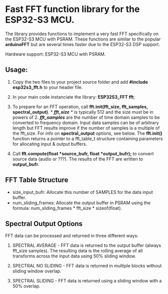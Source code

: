 # Fast FFT function library for the ESP32-S3 MCU.
The library provides functions to implement a very fast FFT specifically on the ESP32-S3 MCU with PSRAM.
These functions are similar to the popular **arduinoFFT** but are several times faster due
to the ESP32-S3 DSP support. 

Hardware support: ESP32-S3 MCU with PSRAM.

## Usage:
1) Copy the two files to your project source folder and add **#include esp32s3_fft.h** to your header file.

2) In your main code instanciate the library: **ESP32S3_FFT fft**;

3) To prepare for an FFT operation, call **fft.init(fft_size, fft_samples, spectral_output)**. * ***fft_size*** * is typically 512
and the size must be in powers of 2. ***fft_samples*** are the number of time domain samples to be converted to frequency domain.
Input data samples can be of arbitrary length but FFT results improve if the number of samples is a multiple of the fft_size.
For info on **spectral_output** options, see below.
The **fft.init()** function returns a pointer to a fft_table_t structure containing parameters for allocating input & output buffers.

4) Call __fft.compute(float *source_bufr, float *output_bufr);__ to convert source data (audio or ???). The
results of the FFT are written to **output_bufr**.

## FFT Table Structure
- size_input_bufr: Allocate this number of SAMPLES for the data input buffer.
- num_sliding_frames: Allocate the output buffer in PSRAM using the formula: num_sliding_frames * fft_size * sizeof(float). 

## Spectral Output Options
FFT data can be processed and returned in three different ways:

1) SPECTRAL AVERAGE - FFT data is returned to the output buffer (always fft_size samples).
The resulting data is the rolling average of all transforms across the input data using 50% sliding window.

2) SPECTRAL NO SLIDING - FFT data is returned in multiple blocks without sliding window overlap. 
   
3) SPECTRAL SLIDING - FFT data is returned using a sliding window with a 50% overlap. 
